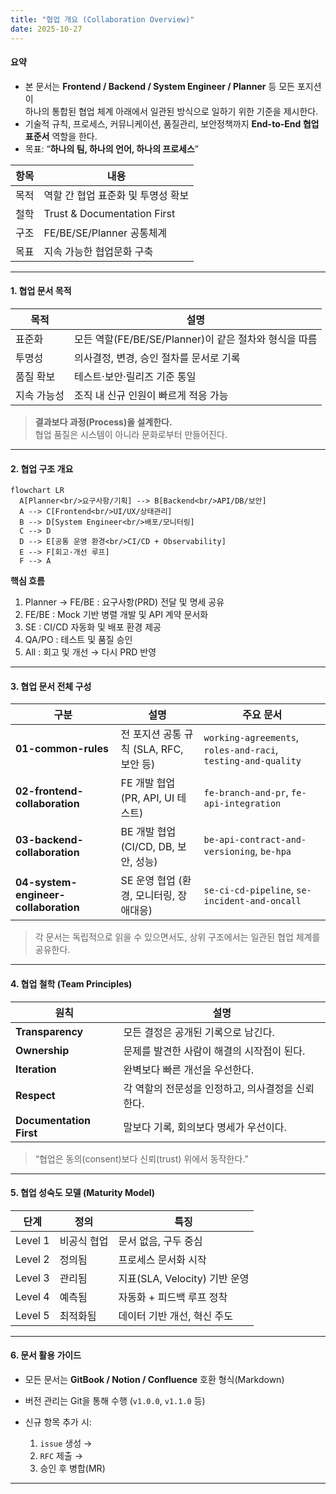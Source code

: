 ```yaml
---
title: "협업 개요 (Collaboration Overview)"
date: 2025-10-27
---
```


#### 요약
- 본 문서는 **Frontend / Backend / System Engineer / Planner** 등 모든 포지션이  
  하나의 통합된 협업 체계 아래에서 일관된 방식으로 일하기 위한 기준을 제시한다.  
- 기술적 규칙, 프로세스, 커뮤니케이션, 품질관리, 보안정책까지 **End-to-End 협업 표준서** 역할을 한다.  
- 목표: “**하나의 팀, 하나의 언어, 하나의 프로세스**”

| 항목 | 내용                          |
| -- | --------------------------- |
| 목적 | 역할 간 협업 표준화 및 투명성 확보        |
| 철학 | Trust & Documentation First |
| 구조 | FE/BE/SE/Planner 공통체계       |
| 목표 | 지속 가능한 협업문화 구축              |

---

#### 1. 협업 문서 목적

| 목적 | 설명 |
|------|------|
| 표준화 | 모든 역할(FE/BE/SE/Planner)이 같은 절차와 형식을 따름 |
| 투명성 | 의사결정, 변경, 승인 절차를 문서로 기록 |
| 품질 확보 | 테스트·보안·릴리즈 기준 통일 |
| 지속 가능성 | 조직 내 신규 인원이 빠르게 적응 가능 |

> **결과보다 과정(Process)을 설계한다.**  
> 협업 품질은 시스템이 아니라 문화로부터 만들어진다.

---

#### 2. 협업 구조 개요

```mermaid
flowchart LR
  A[Planner<br/>요구사항/기획] --> B[Backend<br/>API/DB/보안]
  A --> C[Frontend<br/>UI/UX/상태관리]
  B --> D[System Engineer<br/>배포/모니터링]
  C --> D
  D --> E[공통 운영 환경<br/>CI/CD + Observability]
  E --> F[회고·개선 루프]
  F --> A
```

**핵심 흐름**

1. Planner → FE/BE : 요구사항(PRD) 전달 및 명세 공유
2. FE/BE : Mock 기반 병렬 개발 및 API 계약 문서화
3. SE : CI/CD 자동화 및 배포 환경 제공
4. QA/PO : 테스트 및 품질 승인
5. All : 회고 및 개선 → 다시 PRD 반영

---

#### 3. 협업 문서 전체 구성

| 구분                                   | 설명                           | 주요 문서                                                         |
| ------------------------------------ | ---------------------------- | ------------------------------------------------------------- |
| **01-common-rules**                  | 전 포지션 공통 규칙 (SLA, RFC, 보안 등) | `working-agreements`, `roles-and-raci`, `testing-and-quality` |
| **02-frontend-collaboration**        | FE 개발 협업 (PR, API, UI 테스트)   | `fe-branch-and-pr`, `fe-api-integration`                      |
| **03-backend-collaboration**         | BE 개발 협업 (CI/CD, DB, 보안, 성능) | `be-api-contract-and-versioning`, `be-hpa`                    |
| **04-system-engineer-collaboration** | SE 운영 협업 (환경, 모니터링, 장애대응)    | `se-ci-cd-pipeline`, `se-incident-and-oncall`                 |

> 각 문서는 독립적으로 읽을 수 있으면서도, 상위 구조에서는 일관된 협업 체계를 공유한다.

---

#### 4. 협업 철학 (Team Principles)

| 원칙                      | 설명                           |
| ----------------------- | ---------------------------- |
| **Transparency**        | 모든 결정은 공개된 기록으로 남긴다.         |
| **Ownership**           | 문제를 발견한 사람이 해결의 시작점이 된다.     |
| **Iteration**           | 완벽보다 빠른 개선을 우선한다.            |
| **Respect**             | 각 역할의 전문성을 인정하고, 의사결정을 신뢰한다. |
| **Documentation First** | 말보다 기록, 회의보다 명세가 우선이다.       |

> “협업은 동의(consent)보다 신뢰(trust) 위에서 동작한다.”

---

#### 5. 협업 성숙도 모델 (Maturity Model)

| 단계      | 정의     | 특징                      |
| ------- | ------ | ----------------------- |
| Level 1 | 비공식 협업 | 문서 없음, 구두 중심            |
| Level 2 | 정의됨    | 프로세스 문서화 시작             |
| Level 3 | 관리됨    | 지표(SLA, Velocity) 기반 운영 |
| Level 4 | 예측됨    | 자동화 + 피드백 루프 정착         |
| Level 5 | 최적화됨   | 데이터 기반 개선, 혁신 주도        |

---

#### 6. 문서 활용 가이드

* 모든 문서는 **GitBook / Notion / Confluence** 호환 형식(Markdown)
* 버전 관리는 Git을 통해 수행 (`v1.0.0`, `v1.1.0` 등)
* 신규 항목 추가 시:

  1. `issue` 생성 →
  2. `RFC` 제출 →
  3. 승인 후 병합(MR)

---
